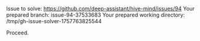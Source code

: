 Issue to solve: https://github.com/deep-assistant/hive-mind/issues/94
Your prepared branch: issue-94-37533683
Your prepared working directory: /tmp/gh-issue-solver-1757763825544

Proceed.
